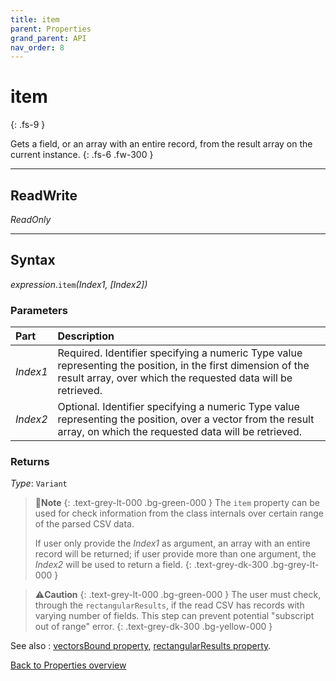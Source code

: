 ```yaml
---
title: item
parent: Properties
grand_parent: API
nav_order: 8
---
```


# item
{: .fs-9 }

Gets a field, or an array with an entire record, from the result array on the current instance.
{: .fs-6 .fw-300 }

---

## ReadWrite

_ReadOnly_

---

## Syntax

*expression*.`item`*(Index1, \[Index2\])*

### Parameters

<table>
<thead>
<tr>
<th style="text-align: left;">Part</th>
<th style="text-align: left;">Description</th>
</tr>
</thead>
<tbody>
<tr>
<td style="text-align: left;"><em>Index1</em></td>
<td style="text-align: left;">Required. Identifier specifying a numeric Type value representing the position, in the first dimension of the result array, over which the requested data will be retrieved.</td>
</tr>
<tr>
<td style="text-align: left;"><em>Index2</em></td>
<td style="text-align: left;">Optional. Identifier specifying a numeric Type value representing the position, over a vector from the result array, on which the requested data will be retrieved.</td>
</tr>
</tbody>
</table>

### Returns

*Type*: `Variant`

>📝**Note**
>{: .text-grey-lt-000 .bg-green-000 }
>The `item` property can be used for check information from the class internals over certain range of the parsed CSV data.
>
>If user only provide the *Index1* as argument, an array with an entire record will be returned; if user provide more than one argument, the *Index2* will be used to return a field.
{: .text-grey-dk-300 .bg-grey-lt-000 }

>⚠️**Caution**
>{: .text-grey-lt-000 .bg-green-000 }
>The user must check, through the `rectangularResults`, if the read CSV has records with varying number of fields. This step can prevent potential "subscript out of range" error.
{: .text-grey-dk-300 .bg-yellow-000 }

See also
: [vectorsBound property](https://ws-garcia.github.io/VBA-CSV-interface/api/properties/vectorsbound.html), [rectangularResults property](https://ws-garcia.github.io/VBA-CSV-interface/api/properties/rectangularresults.html).

[Back to Properties overview](https://ws-garcia.github.io/VBA-CSV-interface/api/properties/)